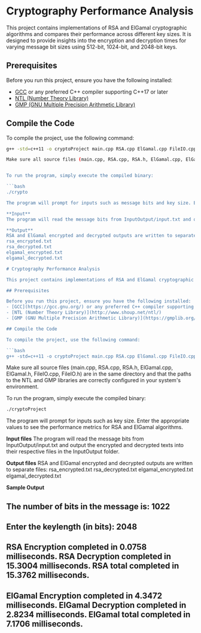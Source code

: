 # Cryptography Performance Analysis

This project contains implementations of RSA and ElGamal cryptographic algorithms and compares their performance across different key sizes. It is designed to provide insights into the encryption and decryption times for varying message bit sizes using 512-bit, 1024-bit, and 2048-bit keys.

## Prerequisites

Before you run this project, ensure you have the following installed:
- [GCC](https://gcc.gnu.org/) or any preferred C++ compiler supporting C++17 or later
- [NTL (Number Theory Library)](http://www.shoup.net/ntl/)
- [GMP (GNU Multiple Precision Arithmetic Library)](https://gmplib.org/)

## Compile the Code

To compile the project, use the following command:

```bash
g++ -std=c++11 -o cryptoProject main.cpp RSA.cpp ElGamal.cpp FileIO.cpp -lntl -lgmp

Make sure all source files (main.cpp, RSA.cpp, RSA.h, ElGamal.cpp, ElGamal.h, FileIO.cpp, FileIO.h) are in the same directory and that the paths to the NTL and GMP libraries are correctly configured in your system's environment.


To run the program, simply execute the compiled binary:

```bash
./crypto

The program will prompt for inputs such as message bits and key size. Enter the appropriate values to see the performance metrics for RSA and ElGamal algorithms.

**Input**
The program will read the message bits from InputOutput/input.txt and output the encrypted and decrypted texts into their respective files in the InputOutput folder.

**Output**
RSA and ElGamal encrypted and decrypted outputs are written to separate files:
rsa_encrypted.txt
rsa_decrypted.txt
elgamal_encrypted.txt
elgamal_decrypted.txt

# Cryptography Performance Analysis

This project contains implementations of RSA and ElGamal cryptographic algorithms and compares their performance across different key sizes. It is designed to provide insights into the encryption and decryption times for varying message bit sizes using 512-bit, 1024-bit, and 2048-bit keys.

## Prerequisites

Before you run this project, ensure you have the following installed:
- [GCC](https://gcc.gnu.org/) or any preferred C++ compiler supporting C++17 or later
- [NTL (Number Theory Library)](http://www.shoup.net/ntl/)
- [GMP (GNU Multiple Precision Arithmetic Library)](https://gmplib.org/)

## Compile the Code

To compile the project, use the following command:

```bash
g++ -std=c++11 -o cryptoProject main.cpp RSA.cpp ElGamal.cpp FileIO.cpp -lntl -lgmp
```

Make sure all source files (main.cpp, RSA.cpp, RSA.h, ElGamal.cpp, ElGamal.h, FileIO.cpp, FileIO.h) are in the same directory and that the paths to the NTL and GMP libraries are correctly configured in your system's environment.


To run the program, simply execute the compiled binary:

```bash
./cryptoProject
```

The program will prompt for inputs such as key size. Enter the appropriate values to see the performance metrics for RSA and ElGamal algorithms.


**Input files**
The program will read the message bits from InputOutput/input.txt and output the encrypted and decrypted texts into their respective files in the InputOutput folder.

**Output files**
RSA and ElGamal encrypted and decrypted outputs are written to separate files:
rsa_encrypted.txt
rsa_decrypted.txt
elgamal_encrypted.txt
elgamal_decrypted.txt


**Sample Output**

The number of bits in the message is: 1022
--------------------------------------------------------------
Enter the keylength (in bits): 2048
--------------------------------------------------------------
RSA Encryption completed in 0.0758 milliseconds.
RSA Decryption completed in 15.3004 milliseconds.
RSA total completed in 15.3762 milliseconds.
--------------------------------------------------------------
ElGamal Encryption completed in 4.3472 milliseconds.
ElGamal Decryption completed in 2.8234 milliseconds.
ElGamal total completed in 7.1706 milliseconds.
--------------------------------------------------------------